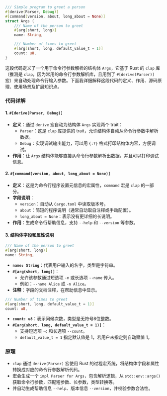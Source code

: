 ```rust
/// Simple program to greet a person
#[derive(Parser, Debug)]
#[command(version, about, long_about = None)]
struct Args {
    /// Name of the person to greet
    #[arg(short, long)]
    name: String,

    /// Number of times to greet
    #[arg(short, long, default_value_t = 1)]
    count: u8,
}

```
这段代码定义了一个用于命令行参数解析的结构体 `Args`，它基于 Rust 的 `clap` 库（推测是 `clap`，因为常用的命令行参数解析库，且用到了 `#[derive(Parser)]` 宏）来自动处理命令行输入参数。下面我详细解释这段代码的定义、作用、源码原理、使用场景及扩展知识点。
### 代码详解 
#### 1. `#[derive(Parser, Debug)]`
- **定义**：通过 `derive` 宏自动为结构体 `Args` 实现两个 trait：
    - `Parser`：这是 `clap` 库提供的 trait，允许结构体自动从命令行参数中解析数据。
    - `Debug`：实现调试输出能力，可以用 `{:?}` 格式打印结构体内容，方便调试。
- **作用**：让 `Args` 结构体能够直接从命令行参数解析出数据，并且可以打印调试信息。
#### 2. `#[command(version, about, long_about = None)]`
- **定义**：这是为命令行程序设置元信息的宏属性，`command` 宏是 `clap` 的一部分。
- **字段说明**：
    - `version`：自动从 `Cargo.toml` 中读取版本号。
    - `about`：简短的程序说明（通常自动取自注释或手动配置）。
    - `long_about = None`：表示没有更详细的长说明。
- **作用**：生成命令行帮助信息，支持 `--help` 和 `--version` 等参数。
#### 3. 结构体字段和属性说明
```rust
/// Name of the person to greet
#[arg(short, long)]
name: String,
```
- **`name: String`**：代表用户输入的名字，类型是字符串。
- **`#[arg(short, long)]`**：
    - 允许该参数通过短选项 `-n` 或长选项 `--name` 传入。
    - 例如：`--name Alice` 或 `-n Alice`。
- **注释**：字段的文档注释，在帮助信息中显示。
```rust
/// Number of times to greet
#[arg(short, long, default_value_t = 1)]
count: u8,
```
- **`count: u8`**：表示问候次数，类型是无符号8位整数。
- **`#[arg(short, long, default_value_t = 1)]`**：
    - 支持短选项 `-c` 和长选项 `--count`。
    - `default_value_t = 1` 指定默认值是 1，若用户未指定则自动赋值 1。
### 原理

- `clap` 通过 `derive(Parser)` 宏使用 Rust 的过程宏系统，将结构体字段和属性转换成对应的命令行参数解析代码。
- 宏会生成一个 `impl Parser for Args`，包含解析逻辑，从 `std::env::args()` 获取命令行参数，匹配短参数、长参数，类型转换等。
- 并自动生成帮助信息 `--help`、版本信息 `--version`，并校验参数合法性。